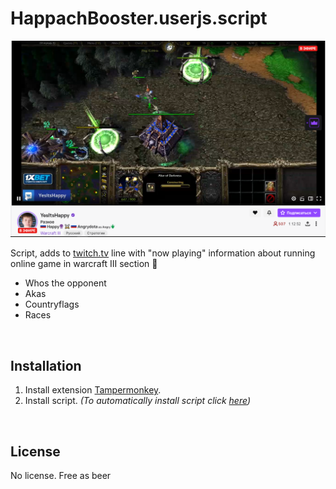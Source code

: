 # HappachBooster.userjs.script


![Image](https://github.com/knavs/user_scripts/raw/main/hpchbooster-screenshot.png)

Script, adds to  [twitch.tv](https://www.twitch.tv/directory/game/Warcraft%20III) line with "now playing" information about running online game in warcraft III section 🎥
- Whos the opponent
- Akas
- Countryflags
- Races

<br>

## Installation
1. Install extension [Tampermonkey](https://www.tampermonkey.net/).
2. Install script. _(To automatically install script click  [here](https://github.com/knavs/user_scripts/raw/main/happach-booster.user.js))_
<br>

## License
No license. Free as beer 
